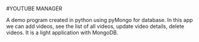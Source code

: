 #YOUTUBE MANAGER

A demo program created in python using pyMongo for database. In this app we can add videos, see the list of all videos, update video details, delete videos. It is a light application with MongoDB. 
